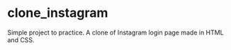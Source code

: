 # clone_instagram
Simple project to practice. 
A clone of Instagram login page made in HTML and CSS.
